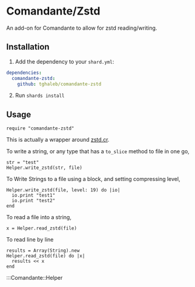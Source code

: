 # Comandante/Zstd

An add-on for Comandante to allow for zstd reading/writing.

## Installation

1. Add the dependency to your `shard.yml`:

```yaml
dependencies:
  comandante-zstd:
    github: tghaleb/comandante-zstd
```

2. Run `shards install`

## Usage

```crystal
require "comandante-zstd"
```

This is actually a wrapper around [zstd.cr](https://github.com/didactic-drunk/zstd.cr). 

To write a string, or any type that has a `to_slice` method to file in
one go,

```crystal
str = "test"
Helper.write_zstd(str, file)
```

To Write Strings to a file using a block, and setting compressing level,

```crystal
Helper.write_zstd(file, level: 19) do |io|
  io.print "test1"
  io.print "test2"
end
```

To read a file into a string,

```crystal
x = Helper.read_zstd(file)
```

To read line by line

```crystal
results = Array(String).new
Helper.read_zstd(file) do |x|
  results << x
end
```

:::Comandante::Helper

